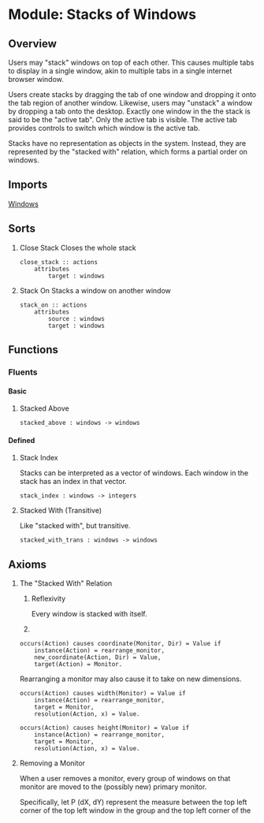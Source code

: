 # Module: Stacks of Windows

## Overview

Users may "stack" windows on top of each other. This causes multiple tabs
to display in a single window, akin to multiple tabs in a single internet
browser window.

Users create stacks by dragging the tab of one window and dropping it
onto the tab region of another window. Likewise, users may "unstack"
a window by dropping a tab onto the desktop. Exactly one window in the
the stack is said to be the "active tab". Only the active tab is visible.
The active tab provides controls to switch which window is the active tab.

Stacks have no representation as objects in the system. Instead, they are
represented by the "stacked with" relation, which forms a partial order on
windows.

## Imports

[Windows](./windows.alm.md)

## Sorts
1. Close Stack
    Closes the whole stack
    ```
    close_stack :: actions
        attributes
            target : windows
    ```
1. Stack On
    Stacks a window on another window
    ```
    stack_on :: actions
        attributes
            source : windows
            target : windows
## Functions
### Fluents
#### Basic

1. Stacked Above
    ```
    stacked_above : windows -> windows
    ```

#### Defined

1. Stack Index

    Stacks can be interpreted as a vector of windows.
    Each window in the stack has an index in that vector.
    ```
    stack_index : windows -> integers
    ```

1. Stacked With (Transitive)

    Like "stacked with", but transitive.

    ```
    stacked_with_trans : windows -> windows
    ```

## Axioms

1. The "Stacked With" Relation

    1. Reflexivity

        Every window is stacked with itself.
    1. 
    

    ```
    occurs(Action) causes coordinate(Monitor, Dir) = Value if
        instance(Action) = rearrange_monitor,
        new_coordinate(Action, Dir) = Value,
        target(Action) = Monitor.
    ```

    Rearranging a monitor may also cause it to take on new dimensions.
    ```
    occurs(Action) causes width(Monitor) = Value if
        instance(Action) = rearrange_monitor,
        target = Monitor,
        resolution(Action, x) = Value.

    occurs(Action) causes height(Monitor) = Value if
        instance(Action) = rearrange_monitor,
        target = Monitor,
        resolution(Action, x) = Value.
    ```
1. Removing a Monitor

    When a user removes a monitor, every group of windows on that
    monitor are moved to the (possibly new) primary monitor.

    Specifically, let P (dX, dY) represent the measure between the
    top left corner of the top left window in the group and the top
    left corner of the 

    ```

    ```
